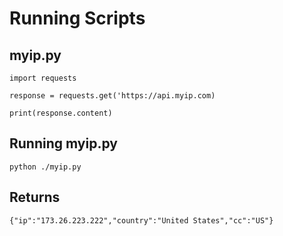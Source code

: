 # Running Scripts

## myip.py

    import requests

    response = requests.get('https://api.myip.com)

    print(response.content)

## Running myip.py

    python ./myip.py

## Returns

    {"ip":"173.26.223.222","country":"United States","cc":"US"}